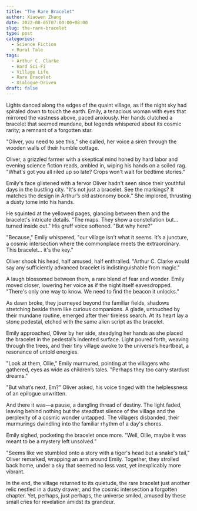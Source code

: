 ```yaml
---
title: "The Rare Bracelet"
author: Xiaowen Zhang
date: 2022-08-05T07:00:00+08:00
slug: the-rare-bracelet
type: post
categories:
  - Science Fiction
  - Rural Tale
tags:
  - Arthur C. Clarke
  - Hard Sci-Fi
  - Village Life
  - Rare Bracelet
  - Dialogue-Driven
draft: false
---
```


Lights danced along the edges of the quaint village, as if the night sky had spiraled down to touch the earth. Emily, a tenacious woman with eyes that mirrored the vastness above, paced anxiously. Her hands clutched a bracelet that seemed mundane, but legends whispered about its cosmic rarity; a remnant of a forgotten star.

"Oliver, you need to see this," she called, her voice a siren through the wooden walls of their humble cottage. 

Oliver, a grizzled farmer with a skeptical mind honed by hard labor and evening science fiction reads, ambled in, wiping his hands on a soiled rag. "What's got you all riled up so late? Crops won't wait for bedtime stories."

Emily's face glistened with a fervor Oliver hadn't seen since their youthful days in the bustling city. "It's not just a bracelet. See the markings? It matches the design in Arthur’s old astronomy book." She implored, thrusting a dusty tome into his hands.

He squinted at the yellowed pages, glancing between them and the bracelet's intricate details. "The maps. They show a constellation but... turned inside out." His gruff voice softened. "But why here?"

"Because," Emily whispered, "our village isn't what it seems. It’s a juncture, a cosmic intersection where the commonplace meets the extraordinary. This bracelet... it's the key."

Oliver shook his head, half amused, half enthralled. "Arthur C. Clarke would say any sufficiently advanced bracelet is indistinguishable from magic."

A laugh blossomed between them, a rare blend of fear and wonder. Emily moved closer, lowering her voice as if the night itself eavesdropped. "There's only one way to know. We need to find the beacon it unlocks."

As dawn broke, they journeyed beyond the familiar fields, shadows stretching beside them like curious companions. A glade, untouched by their mundane routine, emerged after their tireless search. At its heart lay a stone pedestal, etched with the same alien script as the bracelet.

Emily approached, Oliver by her side, steadying her hands as she placed the bracelet in the pedestal’s indented surface. Light poured forth, weaving through the trees, and their tiny village awoke to the universe’s heartbeat, a resonance of untold energies.

"Look at them, Ollie," Emily murmured, pointing at the villagers who gathered, eyes as wide as children’s tales. "Perhaps they too carry stardust dreams."

"But what’s next, Em?" Oliver asked, his voice tinged with the helplessness of an epilogue unwritten.

And there it was—a pause, a dangling thread of destiny. The light faded, leaving behind nothing but the steadfast silence of the village and the perplexity of a cosmic wonder untapped. The villagers disbanded, their murmurings dwindling into the familiar rhythm of a day's chores.

Emily sighed, pocketing the bracelet once more. "Well, Ollie, maybe it was meant to be a mystery left unsolved."

"Seems like we stumbled onto a story with a tiger's head but a snake's tail," Oliver remarked, wrapping an arm around Emily. Together, they strolled back home, under a sky that seemed no less vast, yet inexplicably more vibrant.

In the end, the village returned to its quietude, the rare bracelet just another relic nestled in a dusty drawer, and the cosmic intersection a forgotten chapter. Yet, perhaps, just perhaps, the universe smiled, amused by these small cries for revelation amidst its grandeur.